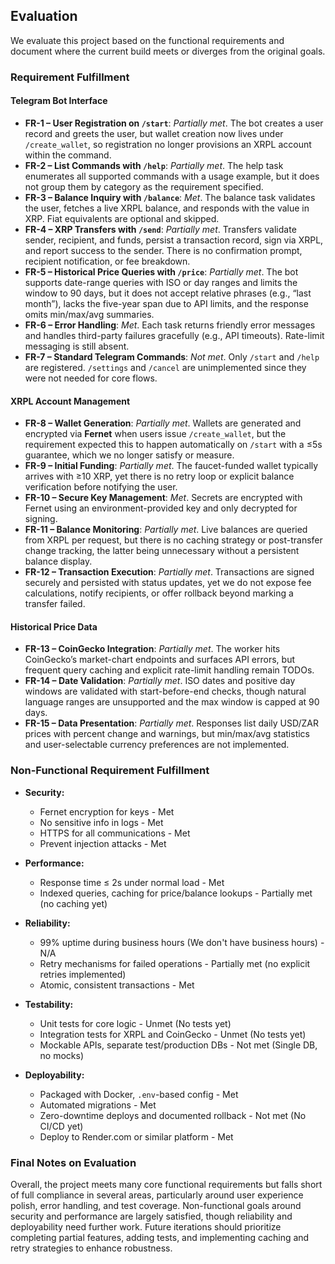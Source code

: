 ## Evaluation

We evaluate this project based on the functional requirements and document where the current build meets or diverges from the original goals.

### Requirement Fulfillment

#### Telegram Bot Interface
- **FR-1 – User Registration on `/start`**: *Partially met*. The bot creates a user record and greets the user, but wallet creation now lives under `/create_wallet`, so registration no longer provisions an XRPL account within the command.
- **FR-2 – List Commands with `/help`**: *Partially met*. The help task enumerates all supported commands with a usage example, but it does not group them by category as the requirement specified.
- **FR-3 – Balance Inquiry with `/balance`**: *Met*. The balance task validates the user, fetches a live XRPL balance, and responds with the value in XRP. Fiat equivalents are optional and skipped.
- **FR-4 – XRP Transfers with `/send`**: *Partially met*. Transfers validate sender, recipient, and funds, persist a transaction record, sign via XRPL, and report success to the sender. There is no confirmation prompt, recipient notification, or fee breakdown.
- **FR-5 – Historical Price Queries with `/price`**: *Partially met*. The bot supports date-range queries with ISO or day ranges and limits the window to 90 days, but it does not accept relative phrases (e.g., “last month”), lacks the five-year span due to API limits, and the response omits min/max/avg summaries.
- **FR-6 – Error Handling**: *Met*. Each task returns friendly error messages and handles third-party failures gracefully (e.g., API timeouts). Rate-limit messaging is still absent.
- **FR-7 – Standard Telegram Commands**: *Not met*. Only `/start` and `/help` are registered. `/settings` and `/cancel` are unimplemented since they were not needed for core flows.

#### XRPL Account Management
- **FR-8 – Wallet Generation**: *Partially met*. Wallets are generated and encrypted via **Fernet** when users issue `/create_wallet`, but the requirement expected this to happen automatically on `/start` with a ≤5s guarantee, which we no longer satisfy or measure.
- **FR-9 – Initial Funding**: *Partially met*. The faucet-funded wallet typically arrives with ≥10 XRP, yet there is no retry loop or explicit balance verification before notifying the user.
- **FR-10 – Secure Key Management**: *Met*. Secrets are encrypted with Fernet using an environment-provided key and only decrypted for signing.
- **FR-11 – Balance Monitoring**: *Partially met*. Live balances are queried from XRPL per request, but there is no caching strategy or post-transfer change tracking, the latter being unnecessary without a persistent balance display.
- **FR-12 – Transaction Execution**: *Partially met*. Transactions are signed securely and persisted with status updates, yet we do not expose fee calculations, notify recipients, or offer rollback beyond marking a transfer failed.

#### Historical Price Data
- **FR-13 – CoinGecko Integration**: *Partially met*. The worker hits CoinGecko’s market-chart endpoints and surfaces API errors, but frequent query caching and explicit rate-limit handling remain TODOs.
- **FR-14 – Date Validation**: *Partially met*. ISO dates and positive day windows are validated with start-before-end checks, though natural language ranges are unsupported and the max window is capped at 90 days.
- **FR-15 – Data Presentation**: *Partially met*. Responses list daily USD/ZAR prices with percent change and warnings, but min/max/avg statistics and user-selectable currency preferences are not implemented.

### Non-Functional Requirement Fulfillment

- **Security:**  
  - Fernet encryption for keys - Met
  - No sensitive info in logs - Met
  - HTTPS for all communications - Met
  - Prevent injection attacks - Met

- **Performance:**  
  - Response time ≤ 2s under normal load - Met
  - Indexed queries, caching for price/balance lookups - Partially met (no caching yet)

- **Reliability:**  
  - 99% uptime during business hours (We don't have business hours) - N/A
  - Retry mechanisms for failed operations - Partially met (no explicit retries implemented)
  - Atomic, consistent transactions - Met

- **Testability:**  
  - Unit tests for core logic - Unmet (No tests yet)  
  - Integration tests for XRPL and CoinGecko  - Unmet (No tests yet)
  - Mockable APIs, separate test/production DBs - Not met (Single DB, no mocks)

- **Deployability:**  
  - Packaged with Docker, `.env`-based config - Met  
  - Automated migrations - Met 
  - Zero-downtime deploys and documented rollback - Not met (No CI/CD yet)
  - Deploy to Render.com or similar platform - Met


### Final Notes on Evaluation
Overall, the project meets many core functional requirements but falls short of full compliance in several areas, particularly around user experience polish, error handling, and test coverage. Non-functional goals around security and performance are largely satisfied, though reliability and deployability need further work. Future iterations should prioritize completing partial features, adding tests, and implementing caching and retry strategies to enhance robustness.